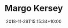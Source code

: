 ---
layout: basic
title: "Margo Kersey"
date: 2018-11-28T15:15:34+10:00
permalink: "/about/"
description: ""
image: "/assets/images/gen/content/MargoKersey.jpg"
---